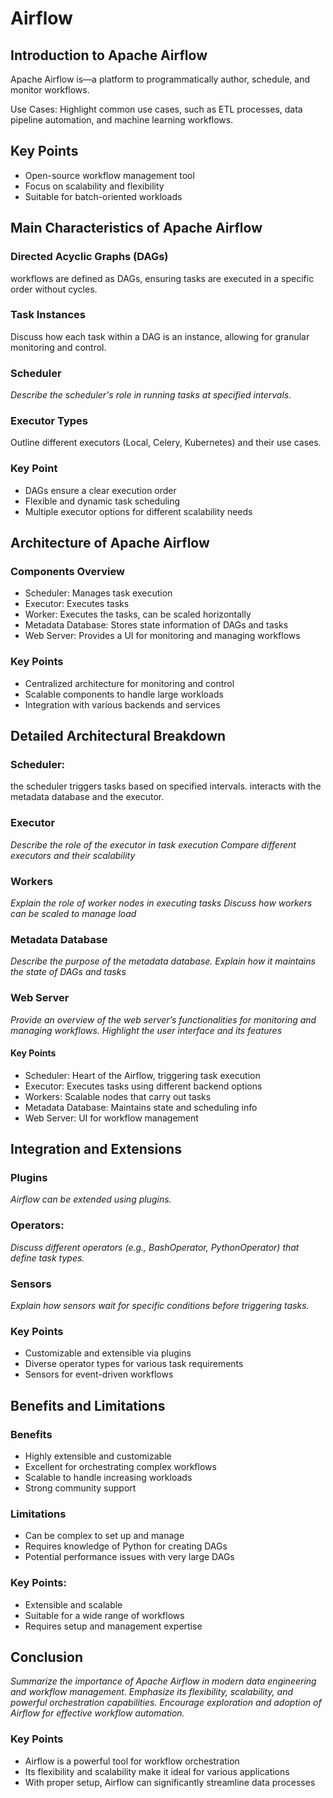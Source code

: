# Airflow

## Introduction to Apache Airflow

Apache Airflow is—a platform to programmatically author, schedule, and monitor workflows.

Use Cases: Highlight common use cases, such as ETL processes, data pipeline automation, and machine learning workflows.

## Key Points

* Open-source workflow management tool
* Focus on scalability and flexibility
* Suitable for batch-oriented workloads


## Main Characteristics of Apache Airflow

### Directed Acyclic Graphs (DAGs)

workflows are defined as DAGs, ensuring tasks are executed in a specific order without cycles.

### Task Instances

Discuss how each task within a DAG is an instance, allowing for granular monitoring and control.

### Scheduler

_Describe the scheduler's role in running tasks at specified intervals._

### Executor Types

Outline different executors (Local, Celery, Kubernetes) and their use cases.

### Key Point

* DAGs ensure a clear execution order
* Flexible and dynamic task scheduling
* Multiple executor options for different scalability needs


## Architecture of Apache Airflow

### Components Overview

* Scheduler: Manages task execution
* Executor: Executes tasks
* Worker: Executes the tasks, can be scaled horizontally
* Metadata Database: Stores state information of DAGs and tasks
* Web Server: Provides a UI for monitoring and managing workflows

### Key Points

* Centralized architecture for monitoring and control
* Scalable components to handle large workloads
* Integration with various backends and services

## Detailed Architectural Breakdown

### Scheduler:

the scheduler triggers tasks based on specified intervals.
interacts with the metadata database and the executor.

### Executor

_Describe the role of the executor in task execution
Compare different executors and their scalability_

### Workers

_Explain the role of worker nodes in executing tasks
Discuss how workers can be scaled to manage load_

### Metadata Database

_Describe the purpose of the metadata database.
Explain how it maintains the state of DAGs and tasks_

### Web Server

_Provide an overview of the web server’s functionalities for monitoring and managing workflows.
Highlight the user interface and its features_

#### Key Points

* Scheduler: Heart of the Airflow, triggering task execution
* Executor: Executes tasks using different backend options
* Workers: Scalable nodes that carry out tasks
* Metadata Database: Maintains state and scheduling info
* Web Server: UI for workflow management


## Integration and Extensions

### Plugins

_Airflow can be extended using plugins._

### Operators: 

_Discuss different operators (e.g., BashOperator, PythonOperator) that define task types._

### Sensors

_Explain how sensors wait for specific conditions before triggering tasks._

### Key Points

* Customizable and extensible via plugins
* Diverse operator types for various task requirements
* Sensors for event-driven workflows


## Benefits and Limitations

### Benefits

* Highly extensible and customizable
* Excellent for orchestrating complex workflows
* Scalable to handle increasing workloads
* Strong community support

### Limitations

* Can be complex to set up and manage
* Requires knowledge of Python for creating DAGs
* Potential performance issues with very large DAGs

### Key Points:

* Extensible and scalable
* Suitable for a wide range of workflows
* Requires setup and management expertise

## Conclusion

_Summarize the importance of Apache Airflow in modern data engineering and workflow management.
Emphasize its flexibility, scalability, and powerful orchestration capabilities.
Encourage exploration and adoption of Airflow for effective workflow automation._

### Key Points

* Airflow is a powerful tool for workflow orchestration
* Its flexibility and scalability make it ideal for various applications
* With proper setup, Airflow can significantly streamline data processes

